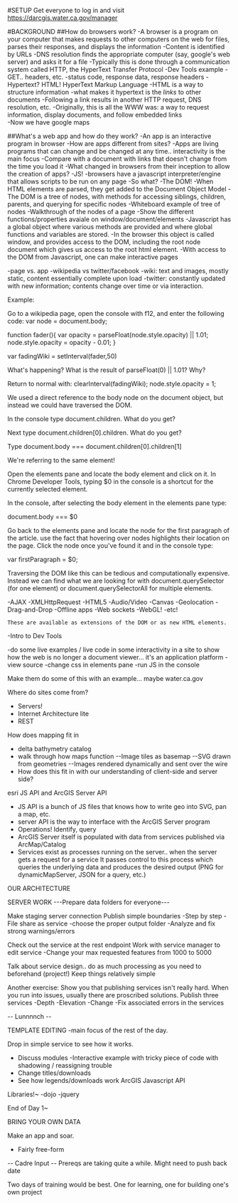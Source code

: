 #SETUP
  Get everyone to log in and visit https://darcgis.water.ca.gov/manager

#BACKGROUND
##How do browsers work? 
  -A browser is a program on your computer that makes requests to other computers on the web for files, parses their responses, and displays the information
  -Content is identified by URLs
  -DNS resolution finds the appropriate computer (say, google's web server) and asks it for a file
  -Typically this is done through a communication system called HTTP, the HyperText Transfer Protocol
    -Dev Tools example
      -GET.. headers, etc.
      -status code, response data, response headers
  -Hypertext? HTML! HyperText Markup Language
    -HTML is a way to structure information
      -what makes it hypertext is the *links* to other documents
      -Following a link results in another HTTP request, DNS resolution, etc.
    -Originally, this is all the WWW was: a way to request information, display documents, and follow embedded links   
    -Now we have google maps 
  
##What's a web app and how do they work?
  -An app is an interactive program in browser
  -How are apps different from sites? 
  -Apps are living programs that can change and be changed at any time.. interactivity is the main focus
    -Compare with a document with links that doesn't change from the time you load it
  -What changed in browsers from their inception to allow the creation of apps?
  -JS! 
    -browsers have a javascript interpreter/engine that allows scripts to be run on any page
      -So what?
  -The DOM!
    -When HTML elements are parsed, they get added to the Document Object Model
    -The DOM is a tree of nodes, with methods for accessing siblings, children, parents, and querying for specific nodes
      -Whiteboard example of tree of nodes
      -Walkthrough of the nodes of a page
      -Show the different functions/properties avaiale on window/document/elements
    -Javascript has a global object where various methods are provided and where global functions and variables are stored.
    -In the browser this object is called window, and provides access to the DOM, including the root node document which gives us access to the root html element.
    -With access to the DOM from Javascript, one can make interactive pages 

  -page vs. app
  -wikipedia vs twitter/facebook
    -wiki: text and images, mostly static, content essentially complete upon load
    -twitter: constantly updated with new information; contents change over time or via interaction.

  Example:

  Go to a wikipedia page, open the console with f12, and enter the following code:
  var node = document.body;

  function fader(){
    var opacity = parseFloat(node.style.opacity) || 1.01;
    node.style.opacity = opacity - 0.01;
  }

  var fadingWiki = setInterval(fader,50)

  What's happening? What is the result of parseFloat(0) || 1.01? Why?

  Return to normal with:
  clearInterval(fadingWiki);
  node.style.opacity = 1;

  We used a direct reference to the body node on the document object, but instead we could have traversed the DOM.

  In the console type document.children. What do you get?

  Next type document.children[0].children. What do you get?

  Type document.body === document.children[0].children[1]

  We're referring to the same element!

  Open the elements pane and locate the body element and click on it. In Chrome Developer Tools, typing $0 in the console is a shortcut for the currently selected element.

  In the console, after selecting the body element in the elements pane type:

  document.body === $0

  Go back to the elements pane and locate the node for the first paragraph of the article. use the fact that hovering over nodes highlights their location on the page. Click the node once you've found it and in the console type:

  var firstParagraph = $0;


  Traversing the DOM like this can be tedious and computationally expensive. Instead we can find what we are looking for with document.querySelector (for one element) or document.querySelectorAll for multiple elements.


    
       
  -AJAX
    -XMLHttpRequest
  -HTML5
    -Audio/Video
    -Canvas
    -Geolocation
    -Drag-and-Drop
    -Offline apps
    -Web sockets
    -WebGL!
    -etc!

    These are available as extensions of the DOM or as new HTML elements. 
    
  


   

  -Intro to Dev Tools 

  -do some live examples / live code in some interactivity in a site to show how the web is no longer a document viewer... it's an application platform
  -view source
  -change css in elements pane
  -run JS in the console

  Make them do some of this with an example... maybe water.ca.gov

Where do sites come from?
  - Servers!
  - Internet Architecture lite
  - REST
 
How does mapping fit in
  - delta bathymetry catalog
  - walk through how maps function
    --Image tiles as basemap
    --SVG drawn from geometries
    --Images rendered dynamically and sent over the wire
  - How does this fit in with our understanding of client-side and server side? 

esri JS API and ArcGIS Server API
  - JS API is a bunch of JS files that knows how to write geo into SVG, pan a map, etc.
  - server API is the way to interface with the ArcGIS Server program
  - Operations! Identify, query
  - ArcGIS Server itself is populated with data from services published via ArcMap/Catalog
  - Services exist as processes running on the server.. when the server gets a request for a service
    It passes control to this process which queries the underlying data and produces the desired output
    (PNG for dynamicMapServer, JSON for a query, etc.)

OUR ARCHITECTURE

SERVER WORK
---Prepare data folders for everyone---

Make staging server connection
Publish simple boundaries
  -Step by step
  -File share as service
  -choose the proper output folder
  -Analyze and fix strong warnings/errors
   
Check out the service at the rest endpoint
Work with service manager to edit service
  -Change your max requested features from 1000 to 5000

Talk about service design.. do as much processing as you need to beforehand (project!)
Keep things relatively simple

Another exercise:
Show you that publishing services isn't really hard. When you run into issues, usually there are proscribed solutions.
Publish three services
  -Depth
  -Elevation
  -Change
  -Fix associated errors in the services

  
-- Lunnnnch --

TEMPLATE EDITING
  -main focus of the rest of the day.

Drop in simple service to see how it works.
  - Discuss modules
    -Interactive example with tricky piece of code with shadowing / reassigning trouble
  - Change titles/downloads
  - See how legends/downloads work 
ArcGIS Javascript API

Libraries!~
  -dojo
  -jquery


End of Day 1~



BRING YOUR OWN DATA

Make an app and soar.
  - Fairly free-form

-- Cadre Input --
Prereqs are taking quite a while. Might need to push back date

Two days of training would be best. One for learning, one for building one's own project
